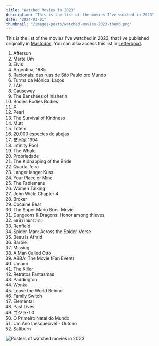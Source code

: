 ```yaml
---
title: "Watched Movies in 2023"
description: "This is the list of the movies I've watched in 2023"
date: "2024-03-01"
thumbnail: "/images/posts/watched-movies-2023-thumb.png"
---
```


This is the list of the movies I've watched in 2023, that I've published originally in [Mastodon](https://kolektiva.social/@shadowmaru/109644665735592169). You can also access this list in [Letterboxd](https://letterboxd.com/shadowmaru/list/watched-in-2023/).

1. Aftersun
2. Marte Um
3. Elvis
4. Argentina, 1985
5. Racionais: das ruas de São Paulo pro Mundo
6. Turma da Mônica: Laços
7. TÁR
8. Causeway
9. The Banshees of Inisherin
10. Bodies Bodies Bodies
11. X
12. Pearl
13. The Survival of Kindness
14. Mutt
15. Tótem
16. 20.000 especies de abejas
17. 艺术家 1994
18. Infinity Pool
19. The Whale
20. Propriedade
21. The Kidnapping of the Bride
22. Quarta-feira
23. Langer langer Kuss
24. Your Place or Mine
25. The Fablemans
26. Women Talking
27. John Wick: Chapter 4
28. Broker
29. Cocaine Bear
30. The Super Mario Bros. Movie
31. Dungeons & Dragons: Honor among thieves
32. คนหิว เกมกระหาย
33. Renfield
34. Spider-Man: Across the Spider-Verse
35. Beau is Afraid
36. Barbie
37. Missing
38. A Man Called Otto
39. ABBA: The Movie (Fan Event)
40. Umami
41. The Killer
42. Retratos Fantasmas
43. Paddington
44. Wonka
45. Leave the World Behind
46. Family Switch
47. Elemental
48. Past Lives
49. ゴジラ-1.0
50. O Primeiro Natal do Mundo
51. Um Ano Inesquecível - Outono
52. Saltburn

![Posters of watched movies in 2023](/images/posts/watched-movies-2023.png)
